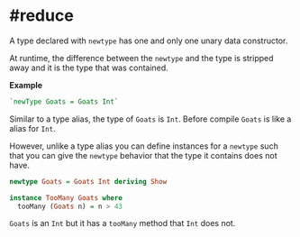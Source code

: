 # #reduce 
A type declared with `newtype` has one and only one unary data constructor.

At runtime, the difference between the `newtype` and the type is stripped away and it is the type that was contained.

**Example**

```haskell
`newType Goats = Goats Int`
```

Similar to a type alias, the type of `Goats` is `Int`. Before compile `Goats` is like a alias for `Int`.

However, unlike a type alias you can define instances for a `newtype` such that you can give the `newtype` behavior that the type it contains does not have.

```haskell
newtype Goats = Goats Int deriving Show

instance TooMany Goats where
  tooMany (Goats n) = n > 43
```

`Goats` is an `Int` but it has a `tooMany`  method that `Int` does not.



